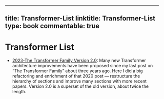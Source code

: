 
---
title: Transformer-List
linktitle: Transformer-List
type: book
commentable: true
---

# Transformer List

- [2023-The Transformer Family Version 2.0](https://lilianweng.github.io/posts/2023-01-27-the-transformer-family-v2/): Many new Transformer architecture improvements have been proposed since my last post on “The Transformer Family” about three years ago. Here I did a big refactoring and enrichment of that 2020 post — restructure the hierarchy of sections and improve many sections with more recent papers. Version 2.0 is a superset of the old version, about twice the length.

    